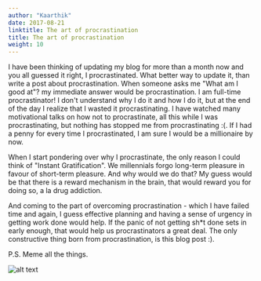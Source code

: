 ```yaml
---
author: "Kaarthik"
date: 2017-08-21
linktitle: The art of procrastination
title: The art of procrastination
weight: 10
---
```


I have been thinking of updating my blog for more than a month now and you all guessed it right, I procrastinated. What better way to update it, than write a post about procrastination. When someone asks me "What am I good at"? my immediate answer would be procrastination. I am full-time procrastinator! I don't understand why I do it and how I do it, but at the end of the day I realize that I wasted it procrastinating. I have watched many motivational talks on how not to procrastinate, all this while I was procrastinating, but nothing has stopped me from procrastinating :(. If I had a penny for every time I procrastinated, I am sure I would be a millionaire by now.

 When I start pondering over why I procrastinate, the only reason I could think of "Instant Gratification". We millennials forgo long-term pleasure in favour of short-term pleasure. And why would we do that? My guess would be that there is a reward mechanism in the brain, that would reward you for doing so, a la drug addiction. 

 And coming to the part of overcoming procrastination - which I have failed time and again, I guess effective planning and having a sense of urgency in getting work done would help. If the panic of not getting sh*t done sets in early enough, that would help us procrastinators a great deal. The only constructive thing born from procrastination, is this blog post :). 

 P.S. Meme all the things.

 ![alt text](../images/Procrastinate.png "Logo Title Text 1") 
